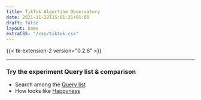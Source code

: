```yaml
---
title: TikTok Algortihm Observatory
date: 2021-11-22T15:01:21+01:00
draft: false
layout: home
extraCSS: "/css/tiktok.css"
---
```


{{< tk-extension-2 version="0.2.6" >}}

---
### Try the experiment Query list & comparison

* Search among the [Query list](/queries)
* How looks like [Happyness](/search/#happyness)
